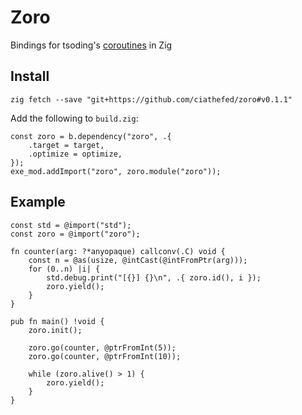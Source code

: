 # Zoro

Bindings for tsoding's [coroutines](https://github.com/tsoding/coroutines) in Zig

## Install

```shell
zig fetch --save "git+https://github.com/ciathefed/zoro#v0.1.1"
```

Add the following to `build.zig`:

```zig
const zoro = b.dependency("zoro", .{
    .target = target,
    .optimize = optimize,
});
exe_mod.addImport("zoro", zoro.module("zoro"));
```

## Example

```zig
const std = @import("std");
const zoro = @import("zoro");

fn counter(arg: ?*anyopaque) callconv(.C) void {
    const n = @as(usize, @intCast(@intFromPtr(arg)));
    for (0..n) |i| {
        std.debug.print("[{}] {}\n", .{ zoro.id(), i });
        zoro.yield();
    }
}

pub fn main() !void {
    zoro.init();

    zoro.go(counter, @ptrFromInt(5));
    zoro.go(counter, @ptrFromInt(10));

    while (zoro.alive() > 1) {
        zoro.yield();
    }
}
```
